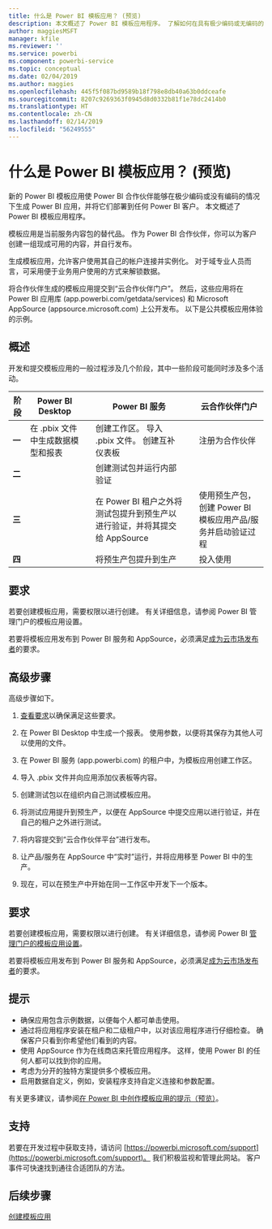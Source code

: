 ```yaml
---
title: 什么是 Power BI 模板应用？ (预览)
description: 本文概述了 Power BI 模板应用程序。 了解如何在具有极少编码或无编码的情况下生成 Power BI 应用，并将其部署到任何 Power BI 客户。
author: maggiesMSFT
manager: kfile
ms.reviewer: ''
ms.service: powerbi
ms.component: powerbi-service
ms.topic: conceptual
ms.date: 02/04/2019
ms.author: maggies
ms.openlocfilehash: 445f5f087bd9589b18f798e8db40a63b0ddceafe
ms.sourcegitcommit: 8207c9269363f0945d8d0332b81f1e78dc2414b0
ms.translationtype: HT
ms.contentlocale: zh-CN
ms.lasthandoff: 02/14/2019
ms.locfileid: "56249555"
---
```

# <a name="what-are-power-bi-template-apps-preview"></a>什么是 Power BI 模板应用？ (预览)

新的 Power BI 模板应用使 Power BI 合作伙伴能够在极少编码或没有编码的情况下生成 Power BI 应用，并将它们部署到任何 Power BI 客户。  本文概述了 Power BI 模板应用程序。

模板应用是当前服务内容包的替代品。 作为 Power BI 合作伙伴，你可以为客户创建一组现成可用的内容，并自行发布。  

生成模板应用，允许客户使用其自己的帐户连接并实例化。 对于域专业人员而言，可采用便于业务用户使用的方式来解锁数据。  

将合作伙伴生成的模板应用提交到“云合作伙伴门户”。 然后，这些应用将在 Power BI 应用库 (app.powerbi.com/getdata/services) 和 Microsoft AppSource (appsource.microsoft.com) 上公开发布。 以下是公共模板应用体验的示例。  

## <a name="overview"></a>概述
开发和提交模板应用的一般过程涉及几个阶段，其中一些阶段可能同时涉及多个活动。


| 阶段 | Power BI Desktop |  |Power BI 服务  |  |云合作伙伴门户  |
|---|--------|--|---------|---------|---------|
| **一** | 在 .pbix 文件中生成数据模型和报表 |  | 创建工作区。 导入 .pbix 文件。 创建互补仪表板  |  | 注册为合作伙伴 |
| **二** |  |  | 创建测试包并运行内部验证        |  | |
| **三** | |  | 在 Power BI 租户之外将测试包提升到预生产以进行验证，并将其提交给 AppSource  |  | 使用预生产包，创建 Power BI 模板应用产品/服务并启动验证过程 |
| **四** | |  | 将预生产包提升到生产 |  | 投入使用 |

## <a name="requirements"></a>要求

若要创建模板应用，需要权限以进行创建。 有关详细信息，请参阅 Power BI 管理门户的模板应用设置。 

若要将模板应用发布到 Power BI 服务和 AppSource，必须满足[成为云市场发布者](https://docs.microsoft.com/azure/marketplace/become-publisher)的要求。
 
## <a name="high-level-steps"></a>高级步骤

高级步骤如下。 

1. [查看要求](#requirements)以确保满足这些要求。 

1. 在 Power BI Desktop 中生成一个报表。 使用参数，以便将其保存为其他人可以使用的文件。 

1. 在 Power BI 服务 (app.powerbi.com) 的租户中，为模板应用创建工作区。 

1. 导入 .pbix 文件并向应用添加仪表板等内容。 

1. 创建测试包以在组织内自己测试模板应用。 

1. 将测试应用提升到预生产，以便在 AppSource 中提交应用以进行验证，并在自己的租户之外进行测试。 

1. 将内容提交到“云合作伙伴平台”进行发布。 

1. 让产品/服务在 AppSource 中“实时”运行，并将应用移至 Power BI 中的生产。
2. 现在，可以在预生产中开始在同一工作区中开发下一个版本。 

## <a name="requirements"></a>要求

若要创建模板应用，需要权限以进行创建。 有关详细信息，请参阅 Power BI [管理门户的模板应用设置](service-admin-portal.md#template-apps-settings-preview)。 

若要将模板应用发布到 Power BI 服务和 AppSource，必须满足[成为云市场发布者](https://docs.microsoft.com/azure/marketplace/become-publisher)的要求。

## <a name="tips"></a>提示 

- 确保应用包含示例数据，以便每个人都可单击使用。 
- 通过将应用程序安装在租户和二级租户中，以对该应用程序进行仔细检查。 确保客户只看到你希望他们看到的内容。 
- 使用 AppSource 作为在线商店来托管应用程序。 这样，使用 Power BI 的任何人都可以找到你的应用。 
- 考虑为分开的独特方案提供多个模板应用。 
- 启用数据自定义，例如，安装程序支持自定义连接和参数配置。

有关更多建议，请参阅[在 Power BI 中创作模板应用的提示（预览）](service-template-apps-tips.md)。

## <a name="support"></a>支持
若要在开发过程中获取支持，请访问 [https://powerbi.microsoft.com/support](https://powerbi.microsoft.com/support)。 我们积极监视和管理此网站。 客户事件可快速找到通往合适团队的方法。

## <a name="next-steps"></a>后续步骤

[创建模板应用](service-template-apps-create.md)